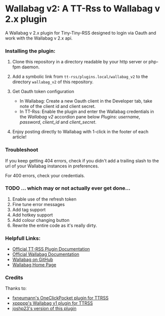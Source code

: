 Wallabag v2: A TT-Rss to Wallabag v 2.x plugin
=====================

A Wallabag v 2.x plugin for Tiny-Tiny-RSS designed to login via Oauth and work with the Wallabag v 2.x api.


### Installing the plugin:

1. Clone this repository in a directory readable by your http server or php-fpm daemon.

2. Add a symbolic link from `tt-rss/plugins.local/wallabag_v2` to the directory `wallabag_v2` of this repository.

3. Get Oauth token configuration

	* In Wallabag: Create a new Oauth client in the Developer tab, take note of the client id and client secret.
	* In TT-Rss: Enable the plugin and enter the Wallabag credentials in the *Wallabag v2* accordion pane below *Plugins*: *username*, *password*, *client_id* and *client_secret*.
     	
4. Enjoy posting directly to Wallabag with 1-click in the footer of each article!

### Troubleshoot

If you keep getting 404 errors, check if you didn't add a trailing slash to the url of your Wallabag instances in preferences.

For 400 errors, check your credentials.

### TODO ... which may or not actually ever get done...

1. Enable use of the refresh token
2. Fine tune error messages
3. Add tag support
4. Add hotkey support
5. Add colour changing button
6. Rewrite the entire code as it's really dirty.

### Helpfull Links:

* [Official TT-RSS Plugin Documentation](https://tt-rss.org/gitlab/fox/tt-rss/wikis/Plugins)
* [Official Wallabag Documentation](http://doc.wallabag.org/en/v2/)
* [Wallabag on GitHub](https://github.com/wallabag/wallabag)
* [Wallabag Home Page](https://www.wallabag.org/)

### Credits

Thanks to:

* [fxneumann's OneClickPocket plugin for TTRSS](https://github.com/fxneumann/oneclickpocket)
* [xppppp's Wallabag v1 plugin for TTRSS](https://github.com/xppppp/ttrss-wallabag-plugin)
* [joshp23's version of this plugin](https://github.com/joshp23/ttrss-to-wallabag-v2)
